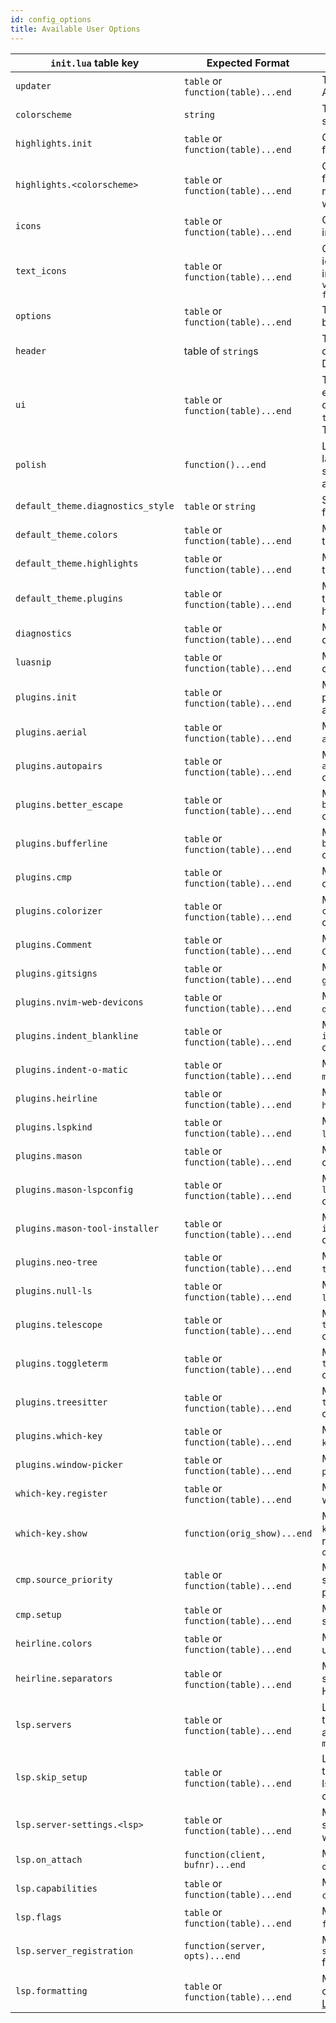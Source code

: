 ```yaml
---
id: config_options
title: Available User Options
---
```


| `init.lua` table key              | Expected Format                    | Use Case                                                                                                                   | Alternate File Path (in `user/` folder) |
| --------------------------------- | ---------------------------------- | -------------------------------------------------------------------------------------------------------------------------- | --------------------------------------- |
| `updater`                         | `table` or `function(table)...end` | The configuration for the AstroNvim updater                                                                                | `updater.lua`                           |
| `colorscheme`                     | `string`                           | The colorscheme to be set                                                                                                  | `colorscheme.lua`                       |
| `highlights.init`                 | `table` or `function(table)...end` | Custom highlight groups for the all colorschemes                                                                           | `highlights/init.lua`                   |
| `highlights.<colorscheme>`        | `table` or `function(table)...end` | Custom highlight groups for the specified theme, replace `<colorscheme>` with colorscheme name                             | `highlights/<colorscheme>.lua`          |
| `icons`                           | `table` or `function(table)...end` | Customize the icons used in the user interface                                                                             | `icons.lua`                             |
| `text_icons`                      | `table` or `function(table)...end` | Customize the text based icons used in the user interface when `vim.g.icons_enabled = false`                               | `text_icons.lua`                        |
| `options`                         | `table` or `function(table)...end` | The `vim.x.y` variables to be set                                                                                          | `options.lua`                           |
| `header`                          | table of `string`s                 | The header to be displayed on the Dashboard                                                                                | `header.lua`                            |
| `ui`                              | `table` or `function(table)...end` | Toggle custom UI elements (`nui_input` controls NUI for inputs, `telescope_select` controls Telescope for selections)      | `ui.lua`                                |
| `polish`                          | `function()...end`                 | Lua function to be run last. Good place for setting vim options and adding mappings                                        | `polish.lua`                            |
| `default_theme.diagnostics_style` | `table` or `string`                | Set highlight style options for virtual text                                                                               | `default_theme/diagnostics_style.lua`   |
| `default_theme.colors`            | `table` or `function(table)...end` | Modify the default theme's color table                                                                                     | `default_theme/colors.lua`              |
| `default_theme.highlights`        | `table` or `function(table)...end` | Modify the default theme's highlight groups                                                                                | `default_theme/highlights.lua`          |
| `default_theme.plugins`           | `table` or `function(table)...end` | Modify the default theme's enabled plugin highlight groups                                                                 | `default_theme/plugins.lua`             |
| `diagnostics`                     | `table` or `function(table)...end` | Modify the default vim diagnostics options                                                                                 | `diagnostics.lua`                       |
| `luasnip`                         | `table` or `function(table)...end` | Modify available `luasnip` options                                                                                         | `luasnip.lua`                           |
| `plugins.init`                    | `table` or `function(table)...end` | Modify the default plugins table such as adding new plugins                                                                | `plugins/init.lua`                      |
| `plugins.aerial`                  | `table` or `function(table)...end` | Modify the `aerial.setup()` options                                                                                        | `plugins/aerial.lua`                    |
| `plugins.autopairs`               | `table` or `function(table)...end` | Modify the `autopairs.setup()` options                                                                                     | `plugins/autopairs.lua`                 |
| `plugins.better_escape`           | `table` or `function(table)...end` | Modify the `better_escape.setup()` options                                                                                 | `plugins/better_escape.lua`             |
| `plugins.bufferline`              | `table` or `function(table)...end` | Modify the `bufferline.setup()` options                                                                                    | `plugins/bufferline.lua`                |
| `plugins.cmp`                     | `table` or `function(table)...end` | Modify the `cmp.setup()` options                                                                                           | `plugins/cmp.lua`                       |
| `plugins.colorizer`               | `table` or `function(table)...end` | Modify the `colorizer.setup()` options                                                                                     | `plugins/colorizer.lua`                 |
| `plugins.Comment`                 | `table` or `function(table)...end` | Modify the `Comment.setup()` options                                                                                       | `plugins/Comment.lua`                   |
| `plugins.gitsigns`                | `table` or `function(table)...end` | Modify the `gitsigns.setup()` options                                                                                      | `plugins/gitsigns.lua`                  |
| `plugins.nvim-web-devicons`       | `table` or `function(table)...end` | Modify the `nvim-web-devicons.setup()` options                                                                             | `plugins/nvim-web-devicons.lua`         |
| `plugins.indent_blankline`        | `table` or `function(table)...end` | Modify the `indent_blankline.setup()` options                                                                              | `plugins/indent_blankline.lua`          |
| `plugins.indent-o-matic`          | `table` or `function(table)...end` | Modify the `indent-o-matic.setup()` options                                                                                | `plugins/indent-o-matic.lua`            |
| `plugins.heirline`                | `table` or `function(table)...end` | Modify the `heirline.setup()` options                                                                                      | `plugins/heirline.lua`                  |
| `plugins.lspkind`                 | `table` or `function(table)...end` | Modify the `lspkind.init()` options                                                                                        | `plugins/lspkind.lua`                   |
| `plugins.mason`                   | `table` or `function(table)...end` | Modify the `mason.setup()` options                                                                                         | `plugins/mason.lua`                     |
| `plugins.mason-lspconfig`         | `table` or `function(table)...end` | Modify the `mason-lspconfig.setup()` options                                                                               | `plugins/mason-lspconfig.lua`           |
| `plugins.mason-tool-installer`    | `table` or `function(table)...end` | Modify the `mason-tool-installer.setup()` options                                                                          | `plugins/mason-tool-installer.lua`      |
| `plugins.neo-tree`                | `table` or `function(table)...end` | Modify the `neo-tree.setup()` options                                                                                      | `plugins/neo-tree.lua`                  |
| `plugins.null-ls`                 | `table` or `function(table)...end` | Modify the `null-ls.setup()` options                                                                                       | `plugins/null-ls.lua`                   |
| `plugins.telescope`               | `table` or `function(table)...end` | Modify the `telescope.setup()` options                                                                                     | `plugins/telescope.lua`                 |
| `plugins.toggleterm`              | `table` or `function(table)...end` | Modify the `toggleterm.setup()` options                                                                                    | `plugins/toggleterm.lua`                |
| `plugins.treesitter`              | `table` or `function(table)...end` | Modify the `treesitter.setup()` options                                                                                    | `plugins/treesitter.lua`                |
| `plugins.which-key`               | `table` or `function(table)...end` | Modify the `which-key.setup()` options                                                                                     | `plugins/which-key.lua`                 |
| `plugins.window-picker`           | `table` or `function(table)...end` | Modify the `window-picker.setup()` options                                                                                 | `plugins/window-picker.lua`             |
| `which-key.register`              | `table` or `function(table)...end` | Modify the default which-key bindings                                                                                      | `which-key/register.lua`                |
| `which-key.show`                  | `function(orig_show)...end`        | Modify the default `which-key.show()` method. Must return `function(key, opts)...end`                                      | `which-key/show.lua`                    |
| `cmp.source_priority`             | `table` or `function(table)...end` | Modify the default cmp sources and their priorities                                                                        | `cmp/source_priority.lua`               |
| `cmp.setup`                       | `table` or `function(table)...end` | Modify the extended `cmp` setup calls                                                                                      | `cmp/setup.lua`                         |
| `heirline.colors`                 | `table` or `function(table)...end` | Modify the section colors used by Heirline                                                                                 | `heirline/colors.lua`                   |
| `heirline.separators`             | `table` or `function(table)...end` | Modify the section separators used by Heirline                                                                             | `heirline/separators.lua`               |
| `lsp.servers`                     | `table` or `function(table)...end` | List of language servers to be set up that are already installed without `mason`                                           | `lsp/servers.lua`                       |
| `lsp.skip_setup`                  | `table` or `function(table)...end` | List of language servers to guarantee the lspconfig setup is never called on automatically                                 | `lsp/skip_setup.lua`                    |
| `lsp.server-settings.<lsp>`       | `table` or `function(table)...end` | Modify the LSP server settings, replace `<lsp>` with server name                                                           | `lsp/server-settings/<lsp>.lua`         |
| `lsp.on_attach`                   | `function(client, bufnr)...end`    | Modify the default LSP `on_attach` function                                                                                | `lsp/on_attach.lua`                     |
| `lsp.capabilities`                | `table` or `function(table)...end` | Modify the default LSP `capabilities` table                                                                                | `lsp/capabilities.lua`                  |
| `lsp.flags`                       | `table` or `function(table)...end` | Modify the default LSP `flags` table                                                                                       | `lsp/flags.lua`                         |
| `lsp.server_registration`         | `function(server, opts)...end`     | Modify the `lsp-installer` `server_registration` function                                                                  | `lsp/server_registration.lua`           |
| `lsp.formatting`                  | `table` or `function(table)...end` | Modify the formatting options described in the [LSP Configuration Page](../Recipes/advanced_lsp.md#controlling-formatting) | `lsp/formatting.lua`                    |
